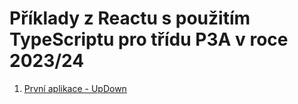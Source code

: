 # Příklady z Reactu s použitím TypeScriptu pro třídu P3A v roce 2023/24

1. [První aplikace - UpDown](./r01-intro)
